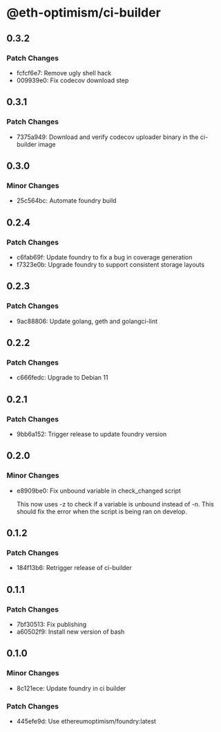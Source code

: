 # @eth-optimism/ci-builder

## 0.3.2

### Patch Changes

- fcfcf6e7: Remove ugly shell hack
- 009939e0: Fix codecov download step

## 0.3.1

### Patch Changes

- 7375a949: Download and verify codecov uploader binary in the ci-builder image

## 0.3.0

### Minor Changes

- 25c564bc: Automate foundry build

## 0.2.4

### Patch Changes

- c6fab69f: Update foundry to fix a bug in coverage generation
- f7323e0b: Upgrade foundry to support consistent storage layouts

## 0.2.3

### Patch Changes

- 9ac88806: Update golang, geth and golangci-lint

## 0.2.2

### Patch Changes

- c666fedc: Upgrade to Debian 11

## 0.2.1

### Patch Changes

- 9bb6a152: Trigger release to update foundry version

## 0.2.0

### Minor Changes

- e8909be0: Fix unbound variable in check_changed script

  This now uses -z to check if a variable is unbound instead of -n.
  This should fix the error when the script is being ran on develop.

## 0.1.2

### Patch Changes

- 184f13b6: Retrigger release of ci-builder

## 0.1.1

### Patch Changes

- 7bf30513: Fix publishing
- a60502f9: Install new version of bash

## 0.1.0

### Minor Changes

- 8c121ece: Update foundry in ci builder

### Patch Changes

- 445efe9d: Use ethereumoptimism/foundry:latest
